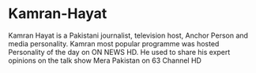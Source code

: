 # Kamran-Hayat
Kamran Hayat is a Pakistani journalist, television host, Anchor Person and media personality. Kamran most popular programme was hosted Personality of the day on ON NEWS HD. He used to share his expert opinions on the talk show Mera Pakistan on 63 Channel HD

